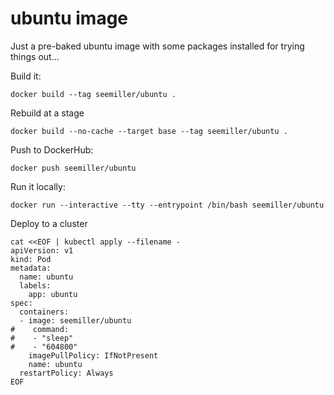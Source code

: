 # ubuntu image

Just a pre-baked ubuntu image with some packages installed for trying things out...

Build it:

```shell
docker build --tag seemiller/ubuntu .
```

Rebuild at a stage

```shell
docker build --no-cache --target base --tag seemiller/ubuntu .
```

Push to DockerHub:

```shell
docker push seemiller/ubuntu
```

Run it locally:

```shell
docker run --interactive --tty --entrypoint /bin/bash seemiller/ubuntu
```

Deploy to a cluster
```shell
cat <<EOF | kubectl apply --filename -
apiVersion: v1
kind: Pod
metadata:
  name: ubuntu
  labels:
    app: ubuntu
spec:
  containers:
  - image: seemiller/ubuntu
#    command:
#    - "sleep"
#    - "604800"
    imagePullPolicy: IfNotPresent
    name: ubuntu
  restartPolicy: Always
EOF
```

